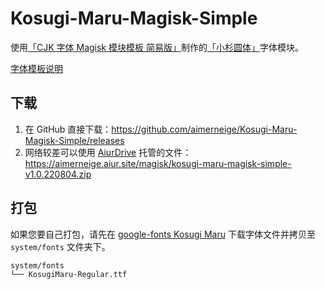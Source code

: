 # Kosugi-Maru-Magisk-Simple

使用[「CJK 字体 Magisk 模块模板 简易版」](https://github.com/lxgw/simple-cjk-font-magisk-module-template)制作的[「小杉圆体」](https://fonts.google.com/specimen/Kosugi+Maru)字体模块。

[字体模板说明](README-lxgw.md)

## 下载

1. 在 GitHub 直接下载：<https://github.com/aimerneige/Kosugi-Maru-Magisk-Simple/releases>
2. 网络较差可以使用 [AiurDrive](https://github.com/AiursoftWeb/AiurDrive) 托管的文件：<https://aimerneige.aiur.site/magisk/kosugi-maru-magisk-simple-v1.0.220804.zip>

## 打包

如果您要自己打包，请先在 [google-fonts Kosugi Maru](https://fonts.google.com/specimen/Kosugi+Maru) 下载字体文件并拷贝至 `system/fonts` 文件夹下。

```bash
system/fonts
└── KosugiMaru-Regular.ttf
```